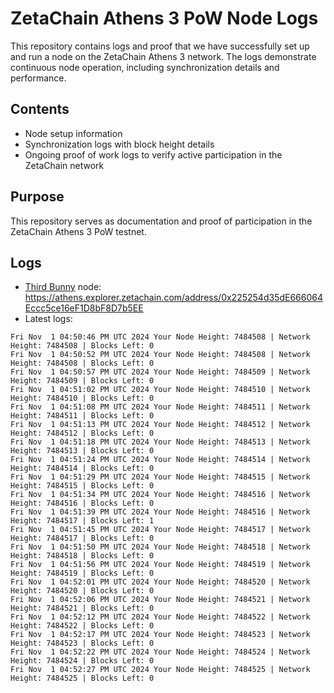 # ZetaChain Athens 3 PoW Node Logs
This repository contains logs and proof that we have successfully set up and run a node on the ZetaChain Athens 3 network. The logs demonstrate continuous node operation, including synchronization details and performance.

## Contents
- Node setup information
- Synchronization logs with block height details
- Ongoing proof of work logs to verify active participation in the ZetaChain network

## Purpose
This repository serves as documentation and proof of participation in the ZetaChain Athens 3 PoW testnet.

## Logs

- [Third Bunny](https://thirdbunny.xyz/) node: https://athens.explorer.zetachain.com/address/0x225254d35dE666064Eccc5ce16eF1D8bF8D7b5EE
- Latest logs:
```
Fri Nov  1 04:50:46 PM UTC 2024 Your Node Height: 7484508 | Network Height: 7484508 | Blocks Left: 0
Fri Nov  1 04:50:52 PM UTC 2024 Your Node Height: 7484508 | Network Height: 7484508 | Blocks Left: 0
Fri Nov  1 04:50:57 PM UTC 2024 Your Node Height: 7484509 | Network Height: 7484509 | Blocks Left: 0
Fri Nov  1 04:51:02 PM UTC 2024 Your Node Height: 7484510 | Network Height: 7484510 | Blocks Left: 0
Fri Nov  1 04:51:08 PM UTC 2024 Your Node Height: 7484511 | Network Height: 7484511 | Blocks Left: 0
Fri Nov  1 04:51:13 PM UTC 2024 Your Node Height: 7484512 | Network Height: 7484512 | Blocks Left: 0
Fri Nov  1 04:51:18 PM UTC 2024 Your Node Height: 7484513 | Network Height: 7484513 | Blocks Left: 0
Fri Nov  1 04:51:24 PM UTC 2024 Your Node Height: 7484514 | Network Height: 7484514 | Blocks Left: 0
Fri Nov  1 04:51:29 PM UTC 2024 Your Node Height: 7484515 | Network Height: 7484515 | Blocks Left: 0
Fri Nov  1 04:51:34 PM UTC 2024 Your Node Height: 7484516 | Network Height: 7484516 | Blocks Left: 0
Fri Nov  1 04:51:39 PM UTC 2024 Your Node Height: 7484516 | Network Height: 7484517 | Blocks Left: 1
Fri Nov  1 04:51:45 PM UTC 2024 Your Node Height: 7484517 | Network Height: 7484517 | Blocks Left: 0
Fri Nov  1 04:51:50 PM UTC 2024 Your Node Height: 7484518 | Network Height: 7484518 | Blocks Left: 0
Fri Nov  1 04:51:56 PM UTC 2024 Your Node Height: 7484519 | Network Height: 7484519 | Blocks Left: 0
Fri Nov  1 04:52:01 PM UTC 2024 Your Node Height: 7484520 | Network Height: 7484520 | Blocks Left: 0
Fri Nov  1 04:52:06 PM UTC 2024 Your Node Height: 7484521 | Network Height: 7484521 | Blocks Left: 0
Fri Nov  1 04:52:12 PM UTC 2024 Your Node Height: 7484522 | Network Height: 7484522 | Blocks Left: 0
Fri Nov  1 04:52:17 PM UTC 2024 Your Node Height: 7484523 | Network Height: 7484523 | Blocks Left: 0
Fri Nov  1 04:52:22 PM UTC 2024 Your Node Height: 7484524 | Network Height: 7484524 | Blocks Left: 0
Fri Nov  1 04:52:27 PM UTC 2024 Your Node Height: 7484525 | Network Height: 7484525 | Blocks Left: 0
```
